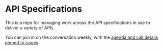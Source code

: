 # API Specifications
This is a repo for managing work across the API specifications in use to deliver a variety of APIs.

You can join in on the conversation weekly, with the [agenda and call details pinned to issues](https://github.com/postman-open-technologies/specifications/issues).
